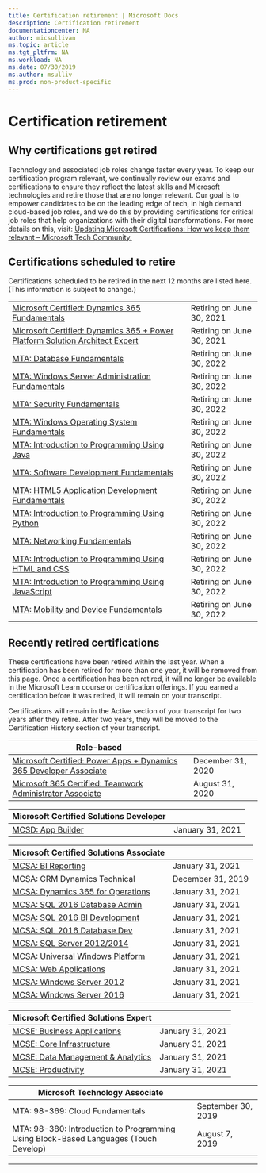 ```yaml
---
title: Certification retirement | Microsoft Docs
description: Certification retirement
documentationcenter: NA
author: micsullivan
ms.topic: article
ms.tgt_pltfrm: NA
ms.workload: NA
ms.date: 07/30/2019
ms.author: msulliv
ms.prod: non-product-specific
---
```

# Certification retirement

## Why certifications get retired

Technology and associated job roles change faster every year. To keep our certification program relevant, we continually review our exams and certifications to ensure they reflect the latest skills and Microsoft technologies and retire those that are no longer relevant. Our goal is to empower candidates to be on the leading edge of tech, in high demand cloud-based job roles, and we do this by providing certifications for critical job roles that help organizations with their digital transformations. For more details on this, visit: [Updating Microsoft Certifications: How we keep them relevant – Microsoft Tech Community.](https://techcommunity.microsoft.com/t5/microsoft-learn-blog/updating-microsoft-certifications-how-we-keep-them-relevant/ba-p/1469425)

## Certifications scheduled to retire

Certifications scheduled to be retired in the next 12 months are listed here. (This information is subject to change.)  

|                                             |                    |
| ---------------------------------------------------------------------------------- | ------------------ |
| [Microsoft Certified: Dynamics 365 Fundamentals](/learn/certifications/d365-fundamentals) | Retiring on June 30, 2021 |
| [Microsoft Certified: Dynamics 365 + Power Platform Solution Architect Expert](/learn/certifications/power-apps-and-d365-solution-architect-expert) | Retiring on June 30, 2021 |
| [MTA: Database Fundamentals](/learn/certifications/mta-database-fundamentals) | Retiring on June 30, 2022 |
| [MTA: Windows Server Administration Fundamentals](/learn/certifications/mta-windows-server-administration-fundamentals) | Retiring on June 30, 2022 |
| [MTA: Security Fundamentals](/learn/certifications/mta-security-fundamentals) | Retiring on June 30, 2022 |
| [MTA: Windows Operating System Fundamentals](/learn/certifications/mta-windows-operating-system-fundamentals) | Retiring on June 30, 2022 |
| [MTA: Introduction to Programming Using Java](/learn/certifications/mta-introduction-to-programming-using-java) | Retiring on June 30, 2022 |
| [MTA: Software Development Fundamentals](/learn/certifications/mta-software-development-fundamentals) | Retiring on June 30, 2022 |
| [MTA: HTML5 Application Development Fundamentals](/learn/certifications/mta-html5-application-development-fundamentals) | Retiring on June 30, 2022 |
| [MTA: Introduction to Programming Using Python](/learn/certifications/mta-introduction-to-programming-using-python) | Retiring on June 30, 2022 |
| [MTA: Networking Fundamentals](/learn/certifications/mta-networking-fundamentals) | Retiring on June 30, 2022 |
| [MTA: Introduction to Programming Using HTML and CSS](/learn/certifications/mta-introduction-to-programming-using-html-and-css) | Retiring on June 30, 2022 |
| [MTA: Introduction to Programming Using JavaScript](/learn/certifications/mta-introduction-to-programming-using-javascript) | Retiring on June 30, 2022 |
| [MTA: Mobility and Device Fundamentals](/learn/certifications/mta-mobility-and-device-fundamentals) | Retiring on June 30, 2022 |

## Recently retired certifications 

These certifications have been retired within the last year. When a certification has been retired for more than one year, it will be removed from this page. Once a certification has been retired, it will no longer be available in the Microsoft Learn course or certification offerings. If you earned a certification before it was retired, it will remain on your transcript.

Certifications will remain in the Active section of your transcript for two years after they retire. After two years, they will be moved to the Certification History section of your transcript.

| Role-based                                                                         |                    |
| ---------------------------------------------------------------------------------- | ------------------ |
| [Microsoft Certified: Power Apps + Dynamics 365 Developer Associate](/learn/certifications/power-apps-and-d365-developer-associate) | December 31, 2020 |
| [Microsoft 365 Certified: Teamwork Administrator Associate](/learn/certifications/m365-teamwork-administrator) | August 31, 2020 |

| Microsoft Certified Solutions Developer                                            |                    |
| ---------------------------------------------------------------------------------- | ------------------ |
| [MCSD: App Builder](/learn/certifications/mcsd-app-builder-certification)          | January 31, 2021 |

| Microsoft Certified Solutions Associate                                            |                    |
| ---------------------------------------------------------------------------------- | ------------------ |
| [MCSA: BI Reporting](/learn/certifications/mcsa-bi-reporting)                      | January 31, 2021 |
| MCSA: CRM Dynamics Technical                                                       | December 31, 2019  |
| [MCSA: Dynamics 365 for Operations](/learn/certifications/mcsa-microsoft-dynamics-365-for-operations) | January 31, 2021 |
| [MCSA: SQL 2016 Database Admin](/learn/certifications/mcsa-sql2016-database-administration-certification) | January 31, 2021 |
| [MCSA: SQL 2016 BI Development](/learn/certifications/mcsa-sql2016-business-intelligence-certification) | January 31, 2021 |
| [MCSA: SQL 2016 Database Dev](/learn/certifications/mcsa-sql2016-database-development-certification) | January 31, 2021 |
| [MCSA: SQL Server 2012/2014](/learn/certifications/mcsa-sql-certification)         | January 31, 2021 |
| [MCSA: Universal Windows Platform](/learn/certifications/mcsa-universal-windows-platform) | January 31, 2021 |
| [MCSA: Web Applications](/learn/certifications/mcsa-web-applications-certification) | January 31, 2021 |
| [MCSA: Windows Server 2012](/learn/certifications/mcsa-windows-server-certification) | January 31, 2021 |
| [MCSA: Windows Server 2016](/learn/certifications/mcsa-windows-server-2016-certification) | January 31, 2021 |

| Microsoft Certified Solutions Expert                                               |                    |
| ---------------------------------------------------------------------------------- | ------------------ |
| [MCSE: Business Applications](/learn/certifications/mcse-business-applications)    | January 31, 2021 |
| [MCSE: Core Infrastructure](/learn/certifications/mcse-core-infrastructure)        | January 31, 2021 |
| [MCSE: Data Management & Analytics](/learn/certifications/mcse-data-management-analytics) | January 31, 2021 |
| [MCSE: Productivity](/learn/certifications/mcse-productivity-certification)        | January 31, 2021 |

| Microsoft Technology Associate                                                     |                    |
| ---------------------------------------------------------------------------------- | ------------------ |
| MTA: 98-369: Cloud Fundamentals                                                    | September 30, 2019 |
| MTA: 98-380: Introduction to Programming Using Block-Based Languages (Touch Develop) | August 7, 2019     |
___
